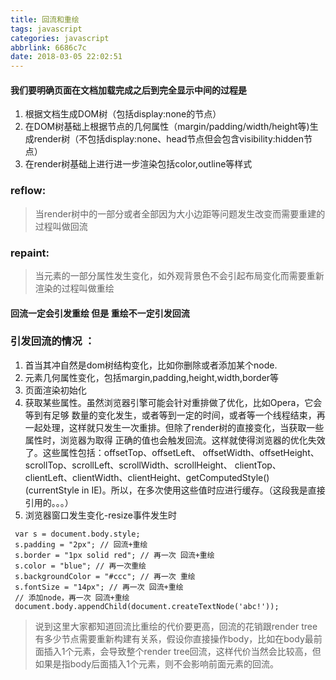 ```yaml
---
title: 回流和重绘
tags: javascript
categories: javascript
abbrlink: 6686c7c
date: 2018-03-05 22:02:51
---
```

#### 我们要明确页面在文档加载完成之后到完全显示中间的过程是
1. 根据文档生成DOM树（包括display:none的节点）
2. 在DOM树基础上根据节点的几何属性（margin/padding/width/height等)生成render树（不包括display:none、head节点但会包含visibility:hidden节点）
3. 在render树基础上进行进一步渲染包括color,outline等样式



### reflow:
> 当render树中的一部分或者全部因为大小边距等问题发生改变而需要重建的过程叫做回流
### repaint:
> 当元素的一部分属性发生变化，如外观背景色不会引起布局变化而需要重新渲染的过程叫做重绘


#### 回流一定会引发重绘  但是 重绘不一定引发回流


### 引发回流的情况  ：
1. 首当其冲自然是dom树结构变化，比如你删除或者添加某个node.
2. 元素几何属性变化，包括margin,padding,height,width,border等
3. 页面渲染初始化
4. 获取某些属性。虽然浏览器引擎可能会针对重排做了优化，比如Opera，它会等到有足够 数量的变化发生，或者等到一定的时间，或者等一个线程结束，再一起处理，这样就只发生一次重排。但除了render树的直接变化，当获取一些属性时，浏览器为取得 正确的值也会触发回流。这样就使得浏览器的优化失效了。这些属性包括：offsetTop、offsetLeft、 offsetWidth、offsetHeight、scrollTop、scrollLeft、scrollWidth、scrollHeight、 clientTop、clientLeft、clientWidth、clientHeight、getComputedStyle() (currentStyle in IE)。所以，在多次使用这些值时应进行缓存。（这段我是直接引用的。。。）
5. 浏览器窗口发生变化-resize事件发生时




```
 var s = document.body.style;
 s.padding = "2px"; // 回流+重绘
 s.border = "1px solid red"; // 再一次 回流+重绘
 s.color = "blue"; // 再一次重绘
 s.backgroundColor = "#ccc"; // 再一次 重绘
 s.fontSize = "14px"; // 再一次 回流+重绘
 // 添加node，再一次 回流+重绘
 document.body.appendChild(document.createTextNode('abc!'));

```



> 说到这里大家都知道回流比重绘的代价要更高，回流的花销跟render tree有多少节点需要重新构建有关系，假设你直接操作body，比如在body最前面插入1个元素，会导致整个render tree回流，这样代价当然会比较高，但如果是指body后面插入1个元素，则不会影响前面元素的回流。





